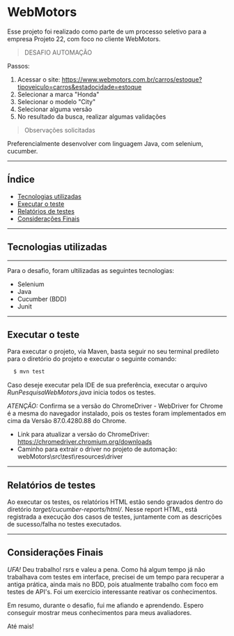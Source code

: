 # WebMotors

Esse projeto foi realizado como parte de um processo seletivo para a empresa Projeto 22, com foco no cliente WebMotors.

>DESAFIO AUTOMAÇÃO

Passos:

1. Acessar o site: https://www.webmotors.com.br/carros/estoque?tipoveiculo=carros&estadocidade=estoque
2. Selecionar a marca "Honda"
3. Selecionar o modelo "City"
4. Selecionar alguma versão
5. No resultado da busca, realizar algumas validações

> Observações solicitadas

Preferencialmente desenvolver com linguagem Java, com selenium, cucumber.

---
## Índice

- [Tecnologias utilizadas](#tecnologias-utilizadas)
- [Executar o teste](#executar-o-teste)
- [Relatórios de testes](#relatórios-de-testes)
- [Considerações Finais](#considerações-finais)
---
## Tecnologias utilizadas
---
Para o desafio, foram ultilizadas as seguintes tecnologias:
- Selenium
- Java
- Cucumber (BDD)
- Junit
---

## Executar o teste

Para executar o projeto, via Maven, basta seguir no seu terminal predileto para o diretório do projeto e executar o seguinte comando:
```bash
  $ mvn test
```
Caso deseje executar pela IDE de sua preferência, executar o arquivo *RunPesquisaWebMotors.java* inicia todos os testes. 

*ATENÇÃO:* Confirma se a versão do ChromeDriver - WebDriver for Chrome é a mesma do navegador instalado, pois os testes foram implementados em cima da Versão 87.0.4280.88 do Chrome.
- Link para atualizar a versão do ChromeDriver: https://chromedriver.chromium.org/downloads
- Caminho para extrair o driver no projeto de automação: webMotors\src\test\resources\driver

---
## Relatórios de testes 
 
Ao executar os testes, os relatórios HTML estão sendo gravados dentro do diretório *target/cucumber-reports/html/*. Nesse report HTML, está registrada a execução dos casos de testes, juntamente com as descrições de sucesso/falha no testes executados.

---
## Considerações Finais
 
*UFA!* Deu trabalho! rsrs e valeu a pena. Como há algum tempo já não trabalhava com testes em interface, precisei de um tempo para recuperar a antiga prática, ainda mais no BDD, pois atualmente trabalho com foco em testes de API's. Foi um exercício interessante reativar os conhecimentos. 

Em resumo, durante o desafio, fui me afiando e aprendendo. Espero conseguir mostrar meus conhecimentos para meus avaliadores. 
 
Até mais!
